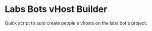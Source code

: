 Labs Bots vHost Builder
=======================

Quick script to auto create people's vhosts on the labs bot's project.
